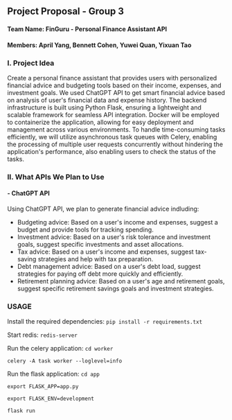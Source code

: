 ## Project Proposal - Group 3
#### Team Name: FinGuru - Personal Finance Assistant API
#### Members: April Yang, Bennett Cohen, Yuwei Quan, Yixuan Tao


### I. Project Idea
Create a personal finance assistant that provides users with personalized financial advice and budgeting tools based on their income, expenses, and investment goals. We used ChatGPT API to get smart financial advice based on analysis of user's financial data and expense history.
The backend infrastructure is built using Python Flask, ensuring a lightweight and scalable framework for seamless API integration. Docker will be employed to containerize the application, allowing for easy deployment and management across various environments. To handle time-consuming tasks efficiently, we will utilize asynchronous task queues with Celery, enabling the processing of multiple user requests concurrently without hindering the application's performance, also enabling users to check the status of the tasks. 


### II. What APIs We Plan to Use
#### - ChatGPT API
Using ChatGPT API, we plan to generate financial advice indluding:
- Budgeting advice: Based on a user's income and expenses, suggest a budget and provide tools for tracking spending.
- Investment advice: Based on a user's risk tolerance and investment goals, suggest specific investments and asset allocations.
- Tax advice: Based on a user's income and expenses, suggest tax-saving strategies and help with tax preparation.
- Debt management advice: Based on a user's debt load, suggest strategies for paying off debt more quickly and efficiently.
- Retirement planning advice: Based on a user's age and retirement goals, suggest specific retirement savings goals and investment strategies.


### USAGE
Install the required dependencies:
`pip install -r requirements.txt`


Start redis:
`redis-server`


Run the celery application:
`cd worker`

`celery -A task worker --loglevel=info`


Run the flask application:
`cd app`

`export FLASK_APP=app.py`

`export FLASK_ENV=development`

`flask run`

